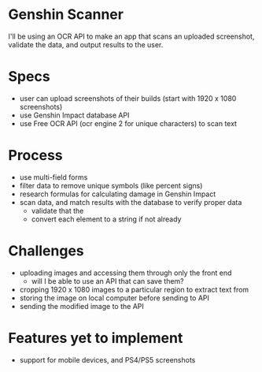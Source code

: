 # Genshin Scanner
I'll be using an OCR API to make an app that scans an uploaded screenshot, validate the data, and output results to the user.

# Specs
- user can upload screenshots of their builds (start with 1920 x 1080 screenshots)
- use Genshin Impact database API
- use Free OCR API (ocr engine 2 for unique characters) to scan text

# Process
- use multi-field forms
- filter data to remove unique symbols (like percent signs)
- research formulas for calculating damage in Genshin Impact
- scan data, and match results with the database to verify proper data
    - validate that the 
    - convert each element to a string if not already

# Challenges
- uploading images and accessing them through only the front end
    - will I be able to use an API that can save them?
- cropping 1920 x 1080 images to a particular region to extract text from
- storing the image on local computer before sending to API
- sending the modified image to the API 

# Features yet to implement
- support for mobile devices, and PS4/PS5 screenshots
